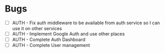 # Bugs

- [ ] AUTH - Fix auth middleware to be available from auth service so I can use it on other services
- [ ] AUTH - Implement Google Auth and use other places
- [ ] AUTH - Complete Auth Dashboard
- [ ] AUTH - Complete User management
